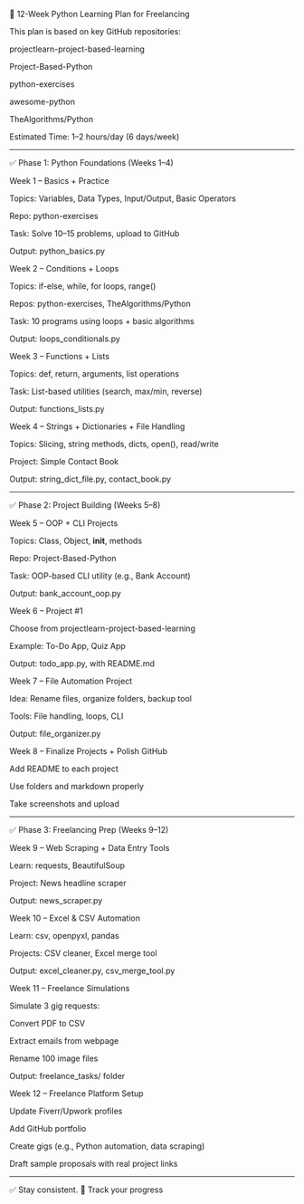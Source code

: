 🧠 12-Week Python Learning Plan for Freelancing

This plan is based on key GitHub repositories:

projectlearn-project-based-learning

Project-Based-Python

python-exercises

awesome-python

TheAlgorithms/Python


Estimated Time: 1–2 hours/day (6 days/week)


---

✅ Phase 1: Python Foundations (Weeks 1–4)

Week 1 – Basics + Practice

Topics: Variables, Data Types, Input/Output, Basic Operators

Repo: python-exercises

Task: Solve 10–15 problems, upload to GitHub

Output: python_basics.py


Week 2 – Conditions + Loops

Topics: if-else, while, for loops, range()

Repos: python-exercises, TheAlgorithms/Python

Task: 10 programs using loops + basic algorithms

Output: loops_conditionals.py


Week 3 – Functions + Lists

Topics: def, return, arguments, list operations

Task: List-based utilities (search, max/min, reverse)

Output: functions_lists.py


Week 4 – Strings + Dictionaries + File Handling

Topics: Slicing, string methods, dicts, open(), read/write

Project: Simple Contact Book

Output: string_dict_file.py, contact_book.py



---

✅ Phase 2: Project Building (Weeks 5–8)

Week 5 – OOP + CLI Projects

Topics: Class, Object, __init__, methods

Repo: Project-Based-Python

Task: OOP-based CLI utility (e.g., Bank Account)

Output: bank_account_oop.py


Week 6 – Project #1

Choose from projectlearn-project-based-learning

Example: To-Do App, Quiz App

Output: todo_app.py, with README.md


Week 7 – File Automation Project

Idea: Rename files, organize folders, backup tool

Tools: File handling, loops, CLI

Output: file_organizer.py


Week 8 – Finalize Projects + Polish GitHub

Add README to each project

Use folders and markdown properly

Take screenshots and upload



---

✅ Phase 3: Freelancing Prep (Weeks 9–12)

Week 9 – Web Scraping + Data Entry Tools

Learn: requests, BeautifulSoup

Project: News headline scraper

Output: news_scraper.py


Week 10 – Excel & CSV Automation

Learn: csv, openpyxl, pandas

Projects: CSV cleaner, Excel merge tool

Output: excel_cleaner.py, csv_merge_tool.py


Week 11 – Freelance Simulations

Simulate 3 gig requests:

Convert PDF to CSV

Extract emails from webpage

Rename 100 image files


Output: freelance_tasks/ folder


Week 12 – Freelance Platform Setup

Update Fiverr/Upwork profiles

Add GitHub portfolio

Create gigs (e.g., Python automation, data scraping)

Draft sample proposals with real project links



---

✅ Stay consistent. 📌 Track your progress
